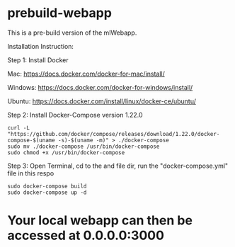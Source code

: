# prebuild-webapp
This is a pre-build version of the mlWebapp.

Installation Instruction:

Step 1: Install Docker

Mac: https://docs.docker.com/docker-for-mac/install/

Windows: https://docs.docker.com/docker-for-windows/install/

Ubuntu: https://docs.docker.com/install/linux/docker-ce/ubuntu/


Step 2: Install Docker-Compose version 1.22.0 

    curl -L "https://github.com/docker/compose/releases/download/1.22.0/docker-compose-$(uname -s)-$(uname -m)" > ./docker-compose
    sudo mv ./docker-compose /usr/bin/docker-compose
    sudo chmod +x /usr/bin/docker-compose


Step 3: Open Terminal, cd to the and file dir, run the "docker-compose.yml" file in this respo

    sudo docker-compose build
    sudo docker-compose up -d


# Your local webapp can then be accessed at 0.0.0.0:3000
